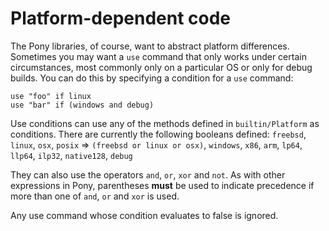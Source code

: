 # Platform-dependent code

The Pony libraries, of course, want to abstract platform differences. Sometimes you may want a `use` command that only works under certain circumstances, most commonly only on a particular OS or only for debug builds. You can do this by specifying a condition for a `use` command:

```pony
use "foo" if linux
use "bar" if (windows and debug)
```

Use conditions can use any of the methods defined in `builtin/Platform` as conditions.
There are currently the following booleans defined: `freebsd`, `linux`, `osx`, `posix` => `(freebsd or linux or osx)`, `windows`, `x86`, `arm`, `lp64`, `llp64`, `ilp32`, `native128`, `debug`

They can also use the operators `and`, `or`, `xor` and `not`. As with other expressions in Pony, parentheses __must__ be used to indicate precedence if more than one of `and`, `or` and `xor` is used.

Any use command whose condition evaluates to false is ignored.
